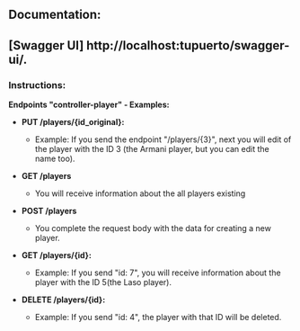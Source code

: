 <h2>Documentation:<h2> 
[Swagger UI] http://localhost:tupuerto/swagger-ui/.

### Instructions:

**Endpoints "controller-player" - Examples:**

- **PUT /players/{id_original}:** 
  - Example: If you send the endpoint "/players/{3}", next you will edit of the player with the ID 3 (the Armani player, but you can edit the name too).
  
- **GET /players** 
  - You will receive information about the all players existing
  
- **POST /players** 
  - You complete the request body with the data for creating a new player.

- **GET /players/{id}:** 
  - Example: If you send "id: 7", you will receive information about the player with the ID 5(the Laso player).
  
- **DELETE /players/{id}:** 
  - Example: If you send "id: 4", the player with that ID will be deleted.

